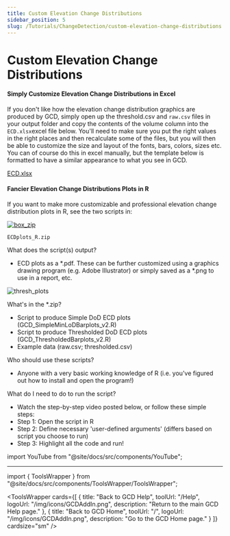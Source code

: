 ```yaml
---
title: Custom Elevation Change Distributions
sidebar_position: 5
slug: /Tutorials/ChangeDetection/custom-elevation-change-distributions
---
```

# Custom Elevation Change Distributions

#### Simply Customize Elevation Change Distributions in Excel

If you don't like how the elevation change distribution graphics are produced by GCD, simply open up the threshold.csv and `raw.csv` files in your output folder and copy the contents of the volume column into the `ECD.xlsx`excel file below. You'll need to make sure you put the right values in the right places and then recalculate some of the files, but you will then be able to customize the size and layout of the fonts, bars, colors, sizes etc. You can of course do this in excel manually, but the template below is formatted to have a similar appearance to what you see in GCD. 

[ECD.xlsx ](http://etal.usu.edu/GCD/ECD.xlsx)

#### Fancier Elevation Change Distributions Plots in R

If you want to make more customizable and professional elevation change distribution plots in R, see the two scripts in:



[![box_zip](/img/box_zip.png)](http://etal.usu.edu/GCD/Scripts/gcdbarplots.zip)

```
ECDplots_R.zip
```

What does the script(s) output?

- ECD plots as a *.pdf.  These can be further customized using a graphics drawing program (e.g. Adobe Illustrator) or simply saved as a *.png to use in a report, etc. 

![thresh_plots](/img/tutorials/thresh_plots.png)

What's in the *.zip?

- Script to produce Simple DoD ECD plots  (GCD_SimpleMinLoDBarplots_v2.R)
- Script to produce Thresholded DoD ECD plots  (GCD_ThresholdedBarplots_v2.R)
- Example data (raw.csv; thresholded.csv)

Who should use these scripts?

- Anyone with a very basic working knowledge of R (i.e. you've figured out how to install and open the program!)

What do I need to do to run the script?

- Watch the step-by-step video posted below, or follow these simple steps:
- Step 1: Open the script in R 
- Step 2: Define necessary 'user-defined arguments' (differs based on script you choose to run)
- Step 3: Highlight all the code and run!



import YouTube from "@site/docs/src/components/YouTube";

<YouTube embedId="ughZsKnmcCg" title="Custom Elevation Change Distributions in R" />



------
import { ToolsWrapper } from "@site/docs/src/components/ToolsWrapper/ToolsWrapper";

<ToolsWrapper
  cards={[
	{
	  title: "Back to GCD Help",
	  toolUrl: "/Help",
	  logoUrl: "/img/icons/GCDAddIn.png",
	  description: "Return to the main GCD Help page."
	},
	{
	  title: "Back to GCD Home",
	  toolUrl: "/",
	  logoUrl: "/img/icons/GCDAddIn.png",
	  description: "Go to the GCD Home page."
	}
  ]}
  cardsize="sm"
/>
